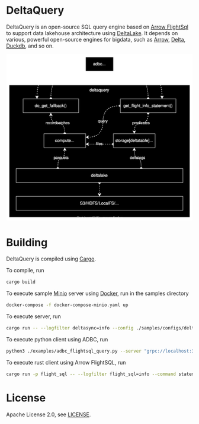 # DeltaQuery

DeltaQuery is an open-source SQL query engine based on [Arrow FlightSql](https://arrow.apache.org/docs/format/FlightSql.html) to support data lakehouse architecture using [DeltaLake](https://delta.io/). It depends on various, powerful open-source engines for bigdata, such as [Arrow](https://arrow.apache.org/), [Delta](https://delta.io/), [Duckdb](https://duckdb.org/), and so on.

![deltaquery.png](./contents/deltaquery.svg)

# Building

DeltaQuery is compiled using [Cargo](https://doc.rust-lang.org/cargo/).

To compile, run

```bash
cargo build
```

To execute sample [Minio](https://min.io/) server using [Docker](https://www.docker.com/), run in the samples directory

```bash
docker-compose -f docker-compose-minio.yaml up
```

To execute server, run

```bash
cargo run -- --logfilter deltasync=info --config ./samples/configs/delta.yaml --catalog ./samples/configs/local.yaml
```

To execute python client using ADBC, run

```bash
python3 ./examples/adbc_flightsql_query.py --server "grpc://localhost:32010" --authorization "Basic YWRtaW46YWRtaW4K" --query "select date,hour,name,score from delta.default.test0"
```

To execute rust client using Arrow FlightSQL, run

```bash
cargo run -p flight_sql -- --logfilter flight_sql=info --command statement-query --host 127.0.0.1 --port 32010 --protocol http --authorization "Basic YWRtaW46YWRtaW4K" --query "select date,hour,name,score from delta.default.test0" --output pretty
```

# License

Apache License 2.0, see [LICENSE](https://github.com/ingkle/deltaquery/blob/master/LICENSE).
